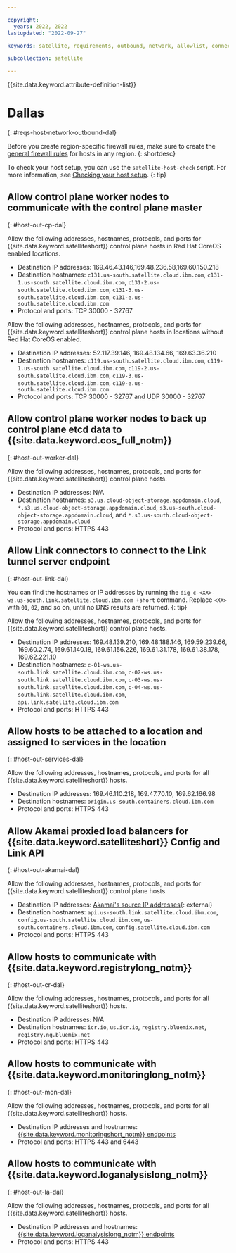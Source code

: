```yaml
---

copyright:
  years: 2022, 2022
lastupdated: "2022-09-27"

keywords: satellite, requirements, outbound, network, allowlist, connectivity, firewall

subcollection: satellite

---
```


{{site.data.keyword.attribute-definition-list}}

# Dallas
{: #reqs-host-network-outbound-dal}

Before you create region-specific firewall rules, make sure to create the [general firewall rules](/docs/satellite?topic=satellite-reqs-host-network-outbound) for hosts in any region.
{: shortdesc}


To check your host setup, you can use the `satellite-host-check` script. For more information, see [Checking your host setup](/docs/satellite?topic=satellite-host-network-check).
{: tip}


## Allow control plane worker nodes to communicate with the control plane master
{: #host-out-cp-dal}



Allow the following addresses, hostnames, protocols, and ports for {{site.data.keyword.satelliteshort}} control plane hosts in Red Hat CoreOS enabled locations.
* Destination IP addresses: 169.46.43.146,169.48.236.58,169.60.150.218
* Destination hostnames: `c131.us-south.satellite.cloud.ibm.com`, `c131-1.us-south.satellite.cloud.ibm.com`, `c131-2.us-south.satellite.cloud.ibm.com`, `c131-3.us-south.satellite.cloud.ibm.com`, `c131-e.us-south.satellite.cloud.ibm.com`
* Protocol and ports: TCP 30000 - 32767

Allow the following addresses, hostnames, protocols, and ports for {{site.data.keyword.satelliteshort}} control plane hosts in locations without Red Hat CoreOS enabled.

* Destination IP addresses: 52.117.39.146, 169.48.134.66, 169.63.36.210
* Destination hostnames: `c119.us-south.satellite.cloud.ibm.com`, `c119-1.us-south.satellite.cloud.ibm.com`, `c119-2.us-south.satellite.cloud.ibm.com`, `c119-3.us-south.satellite.cloud.ibm.com`, `c119-e.us-south.satellite.cloud.ibm.com`
* Protocol and ports: TCP 30000 - 32767 and UDP 30000 - 32767

## Allow control plane worker nodes to back up control plane etcd data to {{site.data.keyword.cos_full_notm}}
{: #host-out-worker-dal}

Allow the following addresses, hostnames, protocols, and ports for {{site.data.keyword.satelliteshort}} control plane hosts.
* Destination IP addresses: N/A
* Destination hostnames: `s3.us.cloud-object-storage.appdomain.cloud`, `*.s3.us.cloud-object-storage.appdomain.cloud`, `s3.us-south.cloud-object-storage.appdomain.cloud`, and `*.s3.us-south.cloud-object-storage.appdomain.cloud`
* Protocol and ports: HTTPS 443

## Allow Link connectors to connect to the Link tunnel server endpoint
{: #host-out-link-dal}

You can find the hostnames or IP addresses by running the `dig c-<XX>-ws.us-south.link.satellite.cloud.ibm.com +short` command. Replace `<XX>` with `01`, `02`, and so on, until no DNS results are returned.
{: tip}

Allow the following addresses, hostnames, protocols, and ports for {{site.data.keyword.satelliteshort}} control plane hosts.
* Destination IP addresses: 169.48.139.210, 169.48.188.146, 169.59.239.66, 169.60.2.74, 169.61.140.18, 169.61.156.226, 169.61.31.178, 169.61.38.178, 169.62.221.10
* Destination hostnames: `c-01-ws.us-south.link.satellite.cloud.ibm.com`, `c-02-ws.us-south.link.satellite.cloud.ibm.com`, `c-03-ws.us-south.link.satellite.cloud.ibm.com`, `c-04-ws.us-south.link.satellite.cloud.ibm.com`, `api.link.satellite.cloud.ibm.com`
* Protocol and ports: HTTPS 443

## Allow hosts to be attached to a location and assigned to services in the location
{: #host-out-services-dal}

Allow the following addresses, hostnames, protocols, and ports for all {{site.data.keyword.satelliteshort}} hosts.
* Destination IP addresses: 169.46.110.218, 169.47.70.10, 169.62.166.98 
* Destination hostnames: `origin.us-south.containers.cloud.ibm.com`
* Protocol and ports: HTTPS 443

## Allow Akamai proxied load balancers for {{site.data.keyword.satelliteshort}} Config and Link API
{: #host-out-akamai-dal}

Allow the following addresses, hostnames, protocols, and ports for {{site.data.keyword.satelliteshort}} control plane hosts.
* Destination IP addresses: [Akamai's source IP addresses](https://github.com/IBM-Cloud/kube-samples/tree/master/akamai/gtm-liveness-test){: external} 
* Destination hostnames: `api.us-south.link.satellite.cloud.ibm.com`, `config.us-south.satellite.cloud.ibm.com`, `us-south.containers.cloud.ibm.com`, `config.satellite.cloud.ibm.com`
* Protocol and ports: HTTPS 443

## Allow hosts to communicate with {{site.data.keyword.registrylong_notm}}
{: #host-out-cr-dal}

Allow the following addresses, hostnames, protocols, and ports for all {{site.data.keyword.satelliteshort}} hosts.
* Destination IP addresses: N/A
* Destination hostnames: `icr.io`, `us.icr.io`, `registry.bluemix.net`, `registry.ng.bluemix.net`
* Protocol and ports: HTTPS 443

## Allow hosts to communicate with {{site.data.keyword.monitoringlong_notm}}
{: #host-out-mon-dal}

Allow the following addresses, hostnames, protocols, and ports for all {{site.data.keyword.satelliteshort}} hosts.
* Destination IP addresses and hostnames: [{{site.data.keyword.monitoringshort_notm}} endpoints](/docs/monitoring?topic=monitoring-endpoints)
* Protocol and ports: HTTPS 443 and 6443

## Allow hosts to communicate with {{site.data.keyword.loganalysislong_notm}}
{: #host-out-la-dal}

Allow the following addresses, hostnames, protocols, and ports for all {{site.data.keyword.satelliteshort}} hosts.
* Destination IP addresses and hostnames: [{{site.data.keyword.loganalysislong_notm}} endpoints](/docs/log-analysis?topic=log-analysis-endpoints#endpoints_api_public)
* Protocol and ports: HTTPS 443






